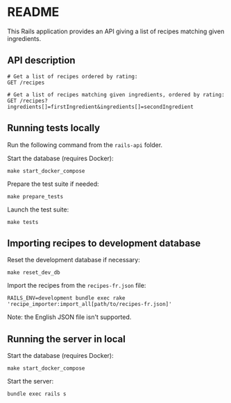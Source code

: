 # README

This Rails application provides an API giving a list of recipes matching given ingredients.

## API description

```
# Get a list of recipes ordered by rating:
GET /recipes

# Get a list of recipes matching given ingredients, ordered by rating:
GET /recipes?ingredients[]=firstIngredient&ingredients[]=secondIngredient
```

## Running tests locally

Run the following command from the `rails-api` folder.

Start the database (requires Docker):

```
make start_docker_compose
```

Prepare the test suite if needed:

```
make prepare_tests
```

Launch the test suite:

```
make tests
```

## Importing recipes to development database

Reset the development database if necessary:

```
make reset_dev_db
```

Import the recipes from the `recipes-fr.json` file:

```
RAILS_ENV=development bundle exec rake 'recipe_importer:import_all[path/to/recipes-fr.json]'
```

Note: the English JSON file isn't supported.

## Running the server in local

Start the database (requires Docker):

```
make start_docker_compose
```

Start the server:
```
bundle exec rails s
```
